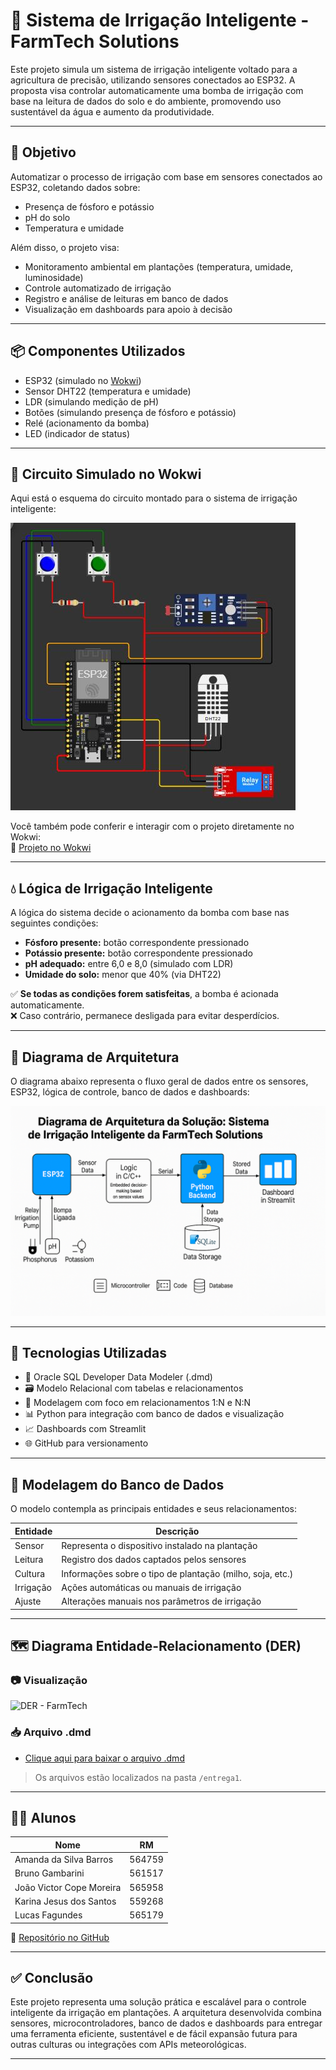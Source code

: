 # 🌱 Sistema de Irrigação Inteligente - FarmTech Solutions

Este projeto simula um sistema de irrigação inteligente voltado para a agricultura de precisão, utilizando sensores conectados ao ESP32. A proposta visa controlar automaticamente uma bomba de irrigação com base na leitura de dados do solo e do ambiente, promovendo uso sustentável da água e aumento da produtividade.

---

## 🎯 Objetivo

Automatizar o processo de irrigação com base em sensores conectados ao ESP32, coletando dados sobre:

- Presença de fósforo e potássio
- pH do solo
- Temperatura e umidade

Além disso, o projeto visa:

- Monitoramento ambiental em plantações (temperatura, umidade, luminosidade)
- Controle automatizado de irrigação
- Registro e análise de leituras em banco de dados
- Visualização em dashboards para apoio à decisão

---

## 📦 Componentes Utilizados

- ESP32 (simulado no [Wokwi](https://wokwi.com))
- Sensor DHT22 (temperatura e umidade)
- LDR (simulando medição de pH)
- Botões (simulando presença de fósforo e potássio)
- Relé (acionamento da bomba)
- LED (indicador de status)

---
## 🔌 Circuito Simulado no Wokwi

Aqui está o esquema do circuito montado para o sistema de irrigação inteligente:

![Circuito FarmTech](https://github.com/Amand95/Cap-1---Construindo-uma-m-quina-agr-cola/blob/00773315a4dee11d500ba720c948282f59e82804/circuito_farmtech.png)

Você também pode conferir e interagir com o projeto diretamente no Wokwi:  
🔗 [Projeto no Wokwi](https://wokwi.com/projects/431474252943221761)

---

## 💧 Lógica de Irrigação Inteligente

A lógica do sistema decide o acionamento da bomba com base nas seguintes condições:

- **Fósforo presente:** botão correspondente pressionado
- **Potássio presente:** botão correspondente pressionado
- **pH adequado:** entre 6,0 e 8,0 (simulado com LDR)
- **Umidade do solo:** menor que 40% (via DHT22)

✅ **Se todas as condições forem satisfeitas**, a bomba é acionada automaticamente.  
❌ Caso contrário, permanece desligada para evitar desperdícios.

---

## 🧠 Diagrama de Arquitetura

O diagrama abaixo representa o fluxo geral de dados entre os sensores, ESP32, lógica de controle, banco de dados e dashboards:

![Arquitetura](https://github.com/Amand95/Cap-1---Construindo-uma-m-quina-agr-cola/blob/2fbf8aa4b38f2e03a06a3a0e23174a6163d9dff9/Diagrama%20de%20Sistema%20de%20Irriga%C3%A7%C3%A3o%20Inteligente.png)

---

## 🧰 Tecnologias Utilizadas

- 💾 Oracle SQL Developer Data Modeler (.dmd)
- 🗃️ Modelo Relacional com tabelas e relacionamentos
- 🧮 Modelagem com foco em relacionamentos 1:N e N:N
- 📊 Python para integração com banco de dados e visualização
- 📈 Dashboards com Streamlit
- 🌐 GitHub para versionamento

---

## 🧩 Modelagem do Banco de Dados

O modelo contempla as principais entidades e seus relacionamentos:

| Entidade   | Descrição                                                                 |
|------------|---------------------------------------------------------------------------|
| Sensor     | Representa o dispositivo instalado na plantação                          |
| Leitura    | Registro dos dados captados pelos sensores                               |
| Cultura    | Informações sobre o tipo de plantação (milho, soja, etc.)                |
| Irrigação  | Ações automáticas ou manuais de irrigação                                |
| Ajuste     | Alterações manuais nos parâmetros de irrigação                           |

---

## 🗺️ Diagrama Entidade-Relacionamento (DER)

### 📷 Visualização
![DER - FarmTech](./entrega1/diagrama_der.png)

### 📥 Arquivo .dmd
- [Clique aqui para baixar o arquivo .dmd](./entrega1/modelo_farmtech.dmd)

> Os arquivos estão localizados na pasta `/entrega1`.

---

## 👨‍🏫 Alunos

| Nome                          | RM      |
|-------------------------------|---------|
| Amanda da Silva Barros        | 564759  |
| Bruno Gambarini               | 561517  |
| João Victor Cope Moreira      | 565958  |
| Karina Jesus dos Santos       | 559268  |
| Lucas Fagundes                | 565179  |

🔗 [Repositório no GitHub](https://github.com/Amand95/Cap-1---Construindo-uma-m-quina-agr-cola)

---

## ✅ Conclusão

Este projeto representa uma solução prática e escalável para o controle inteligente da irrigação em plantações. A arquitetura desenvolvida combina sensores, microcontroladores, banco de dados e dashboards para entregar uma ferramenta eficiente, sustentável e de fácil expansão futura para outras culturas ou integrações com APIs meteorológicas.

---

